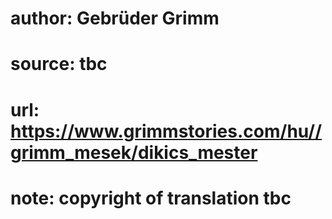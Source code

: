 # author: Gebrüder Grimm
# source: tbc
# url: https://www.grimmstories.com/hu//grimm_mesek/dikics_mester
# note: copyright of translation tbc


